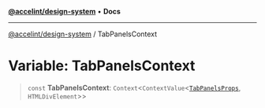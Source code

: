 [**@accelint/design-system**](../README.md) • **Docs**

***

[@accelint/design-system](../README.md) / TabPanelsContext

# Variable: TabPanelsContext

> `const` **TabPanelsContext**: `Context`\<`ContextValue`\<[`TabPanelsProps`](../type-aliases/TabPanelsProps.md), `HTMLDivElement`\>\>
